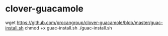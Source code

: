 # clover-guacamole

wget https://github.com/procangroup/clover-guacamole/blob/master/guac-install.sh
chmod +x guac-install.sh
./guac-install.sh